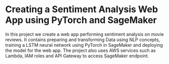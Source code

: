 # Creating a Sentiment Analysis Web App using PyTorch and SageMaker


In this project we create a web app performing sentiment analysis on movie reviews. It contains preparing and transforming Data using NLP concepts, training a LSTM neural network using PyTorch in SageMaker and deploying the model for the web app. The project also uses AWS services such as Lambda, IAM roles and API Gateway to access SageMaker endpoint. 

